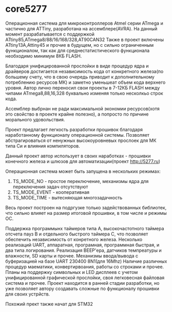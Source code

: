 # core5277
Операционная система для микроконтроллеров Atmel серии ATmega и частично для ATTiny, разработана на ассемблере(AVRA).
На данный момент разрабатывается с поддержкой ATtiny85,ATmega8/88/16/168/328,AT90CAN32
Также в проект включены ATtiny13A,Attiny45 и прочие в будущем, но с сильно ограниченным функционалом, так как для среднестатистического функционала необходимо минимум 8КБ FLASH.

Благодаря унифицированной прослойки в виде процедур ядра и драйверов достигается независимость кода от конкретного железа(по большему счету, что в свою очередь приводит к дополнительному потреблению ресурсов МК) и заметно уменьшеат объем кода верхнего уровня.
Автор лично переносил свои проекты в 7-12КБ FLASH между чипами ATmega8,88,16,328 буквально изменяя только несколкьо строк кода.

Ассемблер выбрнан не ради максимальной экономии ресурсов(хотя это свойство в проекте крайне полезно), а попросто по причине морального удовольствия.

Проект предлагает легкость разработки прошивок благодаря наработанному функционалу операционной системы.
Позволяет абстрагироваться от ненужных высокоуровневых прослоек для МК типа Си и влияния компиляторов.

Данный проект автор использует в своих наработках - прошивки конечного железа и шлюзов для автоматизации(проект http://5277.ru)

Операционная система может быть запущена в нескольких режимах:
1) TS_MODE_NO - простое переключение, механизмы ядра для переключения задач отсутствуют
2) TS_MODE_EVENT - кооперативная
3) TS_MODE_TIME - вытесняющая многозадачность

Весь проект построен на подргузке только задействованных библиотек, что сильно влияет на размер итоговой прошивки, в том числе и режимы ОС.

Поддержка программынх таймеров типа A, высокочастотного таймера отсчета пауз B и отдельного быстрого таймера C, что позволяет обеспечить независимость от конретного железа.
Несколько реализаций UART, аппаратная, програмная, программная быстрая, и два типа логирования.
Реализация BEEP'ера, датчиков темпреатуры и влажности, SD карты и прочее.
Механизмы ввода/вывода c буферизацией на базе UART 230400 8N1(для 16Mhz)
Наличие различных процедур маематики, конвертирвоания, работы со строками и прочее.
Планы на поддержку символьных и LED дисплеев с учетом унифицированной графической прослойки, своя легковесная файловая система и прочее.
Проект находится в ранней стадии разработки, но уже позволяет автору создавать сложные по функционалу прошивки для своих устрйств.

Похожий прект также начат для STM32





